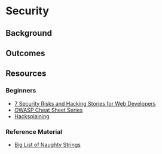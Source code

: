 # Security

## Background

## Outcomes

## Resources

### Beginners
- [7 Security Risks and Hacking Stories for Web Developers](https://www.youtube.com/watch?v=4YOpILi9Oxs)
- [OWASP Cheat Sheet Series](https://cheatsheetseries.owasp.org/)
- [Hacksplaining](https://www.hacksplaining.com/lessons)

### Reference Material
- [Big List of Naughty Strings](https://github.com/minimaxir/big-list-of-naughty-strings)
